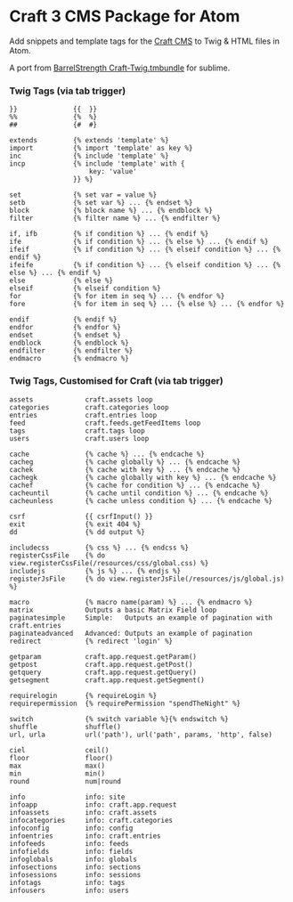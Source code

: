 # Craft 3 CMS Package for Atom

Add snippets and template tags for the [Craft CMS](https://buildwithcraft.com/) to Twig & HTML files in Atom.

A port from [BarrelStrength Craft-Twig.tmbundle](https://github.com/BarrelStrength/Craft-Twig.tmbundle) for sublime.

### Twig Tags (via tab trigger)

    }}              {{  }}
    %%              {%  %}
    ##              {#  #}

    extends         {% extends 'template' %}
    import          {% import 'template' as key %}
    inc             {% include 'template' %}
    incp            {% include 'template' with {
                        key: 'value'
                    }} %}

    set             {% set var = value %}
    setb            {% set var %} ... {% endset %}
    block           {% block name %} ... {% endblock %}
    filter          {% filter name %} ... {% endfilter %}

    if, ifb         {% if condition %} ... {% endif %}
    ife             {% if condition %} ... {% else %} ... {% endif %}
    ifeif           {% if condition %} ... {% elseif condition %} ... {% endif %}
    ifeife          {% if condition %} ... {% elseif condition %} ... {% else %} ... {% endif %}
    else            {% else %}
    elseif          {% elseif condition %}
    for             {% for item in seq %} ... {% endfor %}
    fore            {% for item in seq %} ... {% else %} ... {% endfor %}

    endif           {% endif %}
    endfor          {% endfor %}
    endset          {% endset %}
    endblock        {% endblock %}
    endfilter       {% endfilter %}
    endmacro        {% endmacro %}

### Twig Tags, Customised for Craft (via tab trigger)

    assets             craft.assets loop
    categories         craft.categories loop
    entries            craft.entries loop
    feed               craft.feeds.getFeedItems loop
    tags               craft.tags loop
    users              craft.users loop

    cache              {% cache %} ... {% endcache %}
    cacheg             {% cache globally %} ... {% endcache %}
    cachek             {% cache with key %} ... {% endcache %}
    cachegk            {% cache globally with key %} ... {% endcache %}
    cachef             {% cache for condition %} ... {% endcache %}
    cacheuntil         {% cache until condition %} ... {% endcache %}
    cacheunless        {% cache unless condition %} ... {% endcache %}

    csrf               {{ csrfInput() }}
    exit               {% exit 404 %}
    dd                 {% dd output %}

    includecss         {% css %} ... {% endcss %}
    registerCssFile    {% do view.registerCssFile(/resources/css/global.css) %}
    includejs          {% js %} ... {% endjs %}
    registerJsFile     {% do view.registerJsFile(/resources/js/global.js) %}

    macro              {% macro name(param) %} ... {% endmacro %}
    matrix             Outputs a basic Matrix Field loop
    paginatesimple     Simple:   Outputs an example of pagination with craft.entries
    paginateadvanced   Advanced: Outputs an example of pagination
    redirect           {% redirect 'login' %}

    getparam           craft.app.request.getParam()
    getpost            craft.app.request.getPost()
    getquery           craft.app.request.getQuery()
    getsegment         craft.app.request.getSegment()

    requirelogin       {% requireLogin %}
    requirepermission  {% requirePermission "spendTheNight" %}

    switch             {% switch variable %}{% endswitch %}
    shuffle            shuffle()
    url, urla          url('path'), url('path', params, 'http', false)

    ciel               ceil()
    floor              floor()
    max                max()
    min                min()
    round              num|round

    info               info: site
    infoapp            info: craft.app.request
    infoassets         info: craft.assets
    infocategories     info: craft.categories
    infoconfig         info: config
    infoentries        info: craft.entries
    infofeeds          info: feeds
    infofields         info: fields
    infoglobals        info: globals
    infosections       info: sections
    infosessions       info: sessions
    infotags           info: tags
    infousers          info: users
